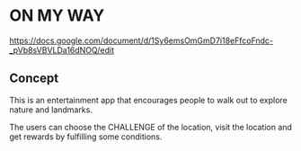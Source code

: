 # ON MY WAY
https://docs.google.com/document/d/1Sy6emsOmGmD7i18eFfcoFndc-_pVb8sVBVLDa16dNOQ/edit

Concept
-

This is an entertainment app that encourages people to walk out to explore nature and landmarks.

The users can choose the CHALLENGE of the location, visit the location and get rewards by fulfilling some conditions.
